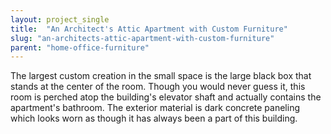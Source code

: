 ```yaml
---
layout: project_single
title:  "An Architect's Attic Apartment with Custom Furniture"
slug: "an-architects-attic-apartment-with-custom-furniture"
parent: "home-office-furniture"
---
```

The largest custom creation in the small space is the large black box that stands at the center of the room. Though you would never guess it, this room is perched atop the building's elevator shaft and actually contains the apartment's bathroom. The exterior material is dark concrete paneling which looks worn as though it has always been a part of this building.